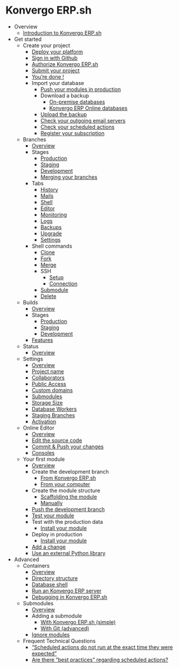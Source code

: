 # Konvergo ERP.sh

  * Overview
    * [Introduction to Konvergo ERP.sh](odoo_sh/overview/introduction)
  * Get started
    * Create your project
      * [Deploy your platform](odoo_sh/getting_started/create#deploy-your-platform)
      * [Sign in with Github](odoo_sh/getting_started/create#sign-in-with-github)
      * [Authorize Konvergo ERP.sh](odoo_sh/getting_started/create#authorize-odoo-sh)
      * [Submit your project](odoo_sh/getting_started/create#submit-your-project)
      * [You’re done !](odoo_sh/getting_started/create#you-re-done)
      * Import your database
        * [Push your modules in production](odoo_sh/getting_started/create#push-your-modules-in-production)
        * Download a backup
          * [On-premise databases](odoo_sh/getting_started/create#on-premise-databases)
          * [Konvergo ERP Online databases](odoo_sh/getting_started/create#odoo-online-databases)
        * [Upload the backup](odoo_sh/getting_started/create#upload-the-backup)
        * [Check your outgoing email servers](odoo_sh/getting_started/create#check-your-outgoing-email-servers)
        * [Check your scheduled actions](odoo_sh/getting_started/create#check-your-scheduled-actions)
        * [Register your subscription](odoo_sh/getting_started/create#register-your-subscription)
    * Branches
      * [Overview](odoo_sh/getting_started/branches#overview)
      * Stages
        * [Production](odoo_sh/getting_started/branches#production)
        * [Staging](odoo_sh/getting_started/branches#staging)
        * [Development](odoo_sh/getting_started/branches#development)
        * [Merging your branches](odoo_sh/getting_started/branches#merging-your-branches)
      * Tabs
        * [History](odoo_sh/getting_started/branches#history)
        * [Mails](odoo_sh/getting_started/branches#mails)
        * [Shell](odoo_sh/getting_started/branches#shell)
        * [Editor](odoo_sh/getting_started/branches#editor)
        * [Monitoring](odoo_sh/getting_started/branches#monitoring)
        * [Logs](odoo_sh/getting_started/branches#logs)
        * [Backups](odoo_sh/getting_started/branches#backups)
        * [Upgrade](odoo_sh/getting_started/branches#upgrade)
        * [Settings](odoo_sh/getting_started/branches#settings)
      * Shell commands
        * [Clone](odoo_sh/getting_started/branches#clone)
        * [Fork](odoo_sh/getting_started/branches#fork)
        * [Merge](odoo_sh/getting_started/branches#merge)
        * SSH
          * [Setup](odoo_sh/getting_started/branches#setup)
          * [Connection](odoo_sh/getting_started/branches#connection)
        * [Submodule](odoo_sh/getting_started/branches#submodule)
        * [Delete](odoo_sh/getting_started/branches#delete)
    * Builds
      * [Overview](odoo_sh/getting_started/builds#overview)
      * Stages
        * [Production](odoo_sh/getting_started/builds#production)
        * [Staging](odoo_sh/getting_started/builds#staging)
        * [Development](odoo_sh/getting_started/builds#development)
      * [Features](odoo_sh/getting_started/builds#features)
    * Status
      * [Overview](odoo_sh/getting_started/status#overview)
    * Settings
      * [Overview](odoo_sh/getting_started/settings#overview)
      * [Project name](odoo_sh/getting_started/settings#project-name)
      * [Collaborators](odoo_sh/getting_started/settings#collaborators)
      * [Public Access](odoo_sh/getting_started/settings#public-access)
      * [Custom domains](odoo_sh/getting_started/settings#custom-domains)
      * [Submodules](odoo_sh/getting_started/settings#submodules)
      * [Storage Size](odoo_sh/getting_started/settings#storage-size)
      * [Database Workers](odoo_sh/getting_started/settings#database-workers)
      * [Staging Branches](odoo_sh/getting_started/settings#staging-branches)
      * [Activation](odoo_sh/getting_started/settings#activation)
    * Online Editor
      * [Overview](odoo_sh/getting_started/online-editor#overview)
      * [Edit the source code](odoo_sh/getting_started/online-editor#edit-the-source-code)
      * [Commit & Push your changes](odoo_sh/getting_started/online-editor#commit-push-your-changes)
      * [Consoles](odoo_sh/getting_started/online-editor#consoles)
    * Your first module
      * [Overview](odoo_sh/getting_started/first_module#overview)
      * Create the development branch
        * [From Konvergo ERP.sh](odoo_sh/getting_started/first_module#from-odoo-sh)
        * [From your computer](odoo_sh/getting_started/first_module#from-your-computer)
      * Create the module structure
        * [Scaffolding the module](odoo_sh/getting_started/first_module#scaffolding-the-module)
        * [Manually](odoo_sh/getting_started/first_module#manually)
      * [Push the development branch](odoo_sh/getting_started/first_module#push-the-development-branch)
      * [Test your module](odoo_sh/getting_started/first_module#test-your-module)
      * Test with the production data
        * [Install your module](odoo_sh/getting_started/first_module#install-your-module)
      * Deploy in production
        * [Install your module](odoo_sh/getting_started/first_module#id1)
      * [Add a change](odoo_sh/getting_started/first_module#add-a-change)
      * [Use an external Python library](odoo_sh/getting_started/first_module#use-an-external-python-library)
  * Advanced
    * Containers
      * [Overview](odoo_sh/advanced/containers#overview)
      * [Directory structure](odoo_sh/advanced/containers#directory-structure)
      * [Database shell](odoo_sh/advanced/containers#database-shell)
      * [Run an Konvergo ERP server](odoo_sh/advanced/containers#run-an-odoo-server)
      * [Debugging in Konvergo ERP.sh](odoo_sh/advanced/containers#debugging-in-odoo-sh)
    * Submodules
      * [Overview](odoo_sh/advanced/submodules#overview)
      * Adding a submodule
        * [With Konvergo ERP.sh (simple)](odoo_sh/advanced/submodules#with-odoo-sh-simple)
        * [With Git (advanced)](odoo_sh/advanced/submodules#with-git-advanced)
      * [Ignore modules](odoo_sh/advanced/submodules#ignore-modules)
    * Frequent Technical Questions
      * [“Scheduled actions do not run at the exact time they were expected”](odoo_sh/advanced/frequent_technical_questions#scheduled-actions-do-not-run-at-the-exact-time-they-were-expected)
      * [Are there “best practices” regarding scheduled actions?](odoo_sh/advanced/frequent_technical_questions#are-there-best-practices-regarding-scheduled-actions)

